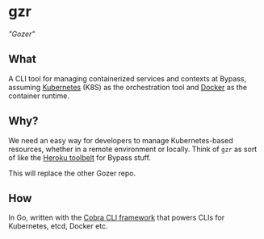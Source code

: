 # gzr

*"Gozer"*

## What
A CLI tool for managing containerized services and contexts at Bypass, assuming [Kubernetes](http://kubernetes.io) (K8S) as the orchestration tool and [Docker](http://kubernetes.io) as the container runtime.

## Why?
We need an easy way for developers to manage Kubernetes-based resources, whether in a remote environment or locally. Think of `gzr` as sort of like the [Heroku toolbelt](https://blog.heroku.com/the_heroku_toolbelt) for Bypass stuff.

This will replace the other Gozer repo.

## How
In Go, written with the [Cobra CLI framework](https://github.com/spf13/cobra) that powers CLIs for Kubernetes, etcd, Docker etc.